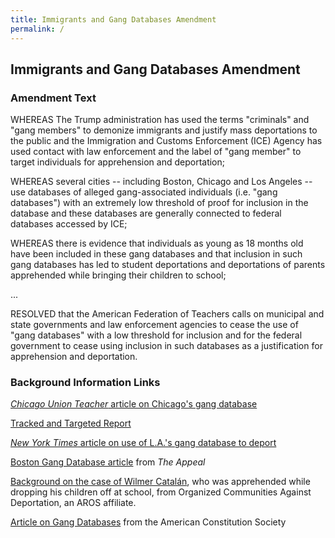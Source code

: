 ```yaml
---
title: Immigrants and Gang Databases Amendment
permalink: /
---
```

## Immigrants and Gang Databases Amendment

### Amendment Text

WHEREAS The Trump administration has used the terms "criminals" and "gang members" to demonize immigrants and justify mass deportations to the public and the Immigration and Customs Enforcement (ICE) Agency has used contact with law enforcement and the label of "gang member" to target individuals for apprehension and deportation; 

WHEREAS several cities -- including Boston, Chicago and Los Angeles -- use databases of alleged gang-associated individuals (i.e. "gang databases") with an extremely low threshold of proof for inclusion in the database and these databases are generally connected to federal databases accessed by ICE; 

WHEREAS there is evidence that individuals as young as 18 months old have been included in these gang databases and that inclusion in such gang databases has led to student deportations and deportations of parents apprehended while bringing their children to school; 

...

RESOLVED that the American Federation of Teachers calls on municipal and state governments and law enforcement agencies to cease the use of "gang databases" with a low threshold for inclusion and for the federal government to cease using inclusion in such databases as a justification for apprehension and deportation. 

### Background Information Links

[*Chicago Union Teacher* article on Chicago's gang database](https://www.ctunet.com/media/chicago-union-teacher/2018-06/chicagos-gang-database-has-no-place-in-our-schools)

[Tracked and Targeted Report](http://erasethedatabase.com/wp-content/uploads/2018/02/Tracked-Targeted-0217.pdf)

[*New York Times* article on use of L.A.'s gang database to deport](https://www.nytimes.com/2017/01/10/us/gang-database-criticized-for-denying-due-process-may-be-used-for-deportations.html)

[Boston Gang Database article](https://theappeal.org/from-gang-allegations-to-deportation-how-boston-is-putting-its-immigrant-youth-in-harms-way-de3b0edc9327/) from *The Appeal*

[Background on the case of Wilmer Catal&aacute;n](http://organizedcommunities.org/wilmerlawsuit/), who was apprehended while dropping his children off at school, from Organized Communities Against Deportation, an AROS affiliate.

[Article on Gang Databases](https://www.acslaw.org/acsblog/the-trouble-with-so-called-%E2%80%9Cgang-databases%E2%80%9D-no-refuge-in-the-%E2%80%9Csanctuary%E2%80%9D) from the American Constitution Society
